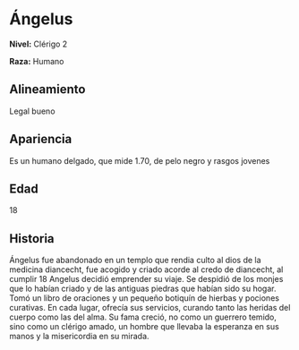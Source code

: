 # Ángelus

**Nivel:** Clérigo 2

**Raza:** Humano

## Alineamiento
Legal bueno

## Apariencia
Es un humano delgado, que mide 1.70, de pelo negro y rasgos jovenes

## Edad
18

## Historia
Ángelus fue abandonado en un templo que rendia culto al dios de la medicina diancecht, fue acogido y criado acorde al credo de diancecht, al cumplir 18 Angelus decidió emprender su viaje. Se despidió de los monjes que lo habían criado y de las antiguas piedras que habían sido su hogar. Tomó un libro de oraciones y un pequeño botiquín de hierbas y pociones curativas. En cada lugar, ofrecía sus servicios, curando tanto las heridas del cuerpo como las del alma. Su fama creció, no como un guerrero temido, sino como un clérigo amado, un hombre que llevaba la esperanza en sus manos y la misericordia en su mirada.




